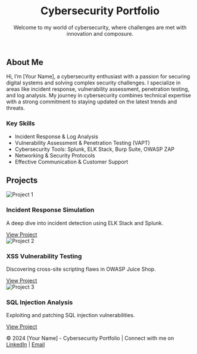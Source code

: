 <!DOCTYPE html>
<html lang="en">
<head>
  <meta charset="UTF-8">
  <meta name="viewport" content="width=device-width, initial-scale=1.0">
  <title>Cybersecurity Portfolio</title>
  <link rel="stylesheet" href="style.css">
</head>
<body>
  <!-- Header Section -->
  <header>
    <h1>Cybersecurity Portfolio</h1>
    <p>Welcome to my world of cybersecurity, where challenges are met with innovation and composure.</p>
  </header>

  <!-- Introduction Section -->
  <section class="introduction">
    <h2>About Me</h2>
    <p>
      Hi, I’m [Your Name], a cybersecurity enthusiast with a passion for securing digital systems and solving complex security challenges. 
      I specialize in areas like incident response, vulnerability assessment, penetration testing, and log analysis. 
      My journey in cybersecurity combines technical expertise with a strong commitment to staying updated on the latest trends and threats.
    </p>
    <h3>Key Skills</h3>
    <ul class="skills-list">
      <li>Incident Response & Log Analysis</li>
      <li>Vulnerability Assessment & Penetration Testing (VAPT)</li>
      <li>Cybersecurity Tools: Splunk, ELK Stack, Burp Suite, OWASP ZAP</li>
      <li>Networking & Security Protocols</li>
      <li>Effective Communication & Customer Support</li>
    </ul>
  </section>

  <!-- Projects Section -->
  <section class="projects">
    <h2>Projects</h2>
    <div class="project-grid">
      <div class="project-card">
        <img src="assets/images/project1.png" alt="Project 1">
        <h3>Incident Response Simulation</h3>
        <p>A deep dive into incident detection using ELK Stack and Splunk.</p>
        <a href="projects/project1.html" class="btn">View Project</a>
      </div>
      <div class="project-card">
        <img src="assets/images/project2.png" alt="Project 2">
        <h3>XSS Vulnerability Testing</h3>
        <p>Discovering cross-site scripting flaws in OWASP Juice Shop.</p>
        <a href="projects/project2.html" class="btn">View Project</a>
      </div>
      <div class="project-card">
        <img src="assets/images/project3.png" alt="Project 3">
        <h3>SQL Injection Analysis</h3>
        <p>Exploiting and patching SQL injection vulnerabilities.</p>
        <a href="projects/project3.html" class="btn">View Project</a>
      </div>
    </div>
  </section>

  <!-- Footer Section -->
  <footer>
    <p>© 2024 [Your Name] - Cybersecurity Portfolio | Connect with me on 
      <a href="https://www.linkedin.com/in/your-profile" target="_blank">LinkedIn</a> | 
      <a href="mailto:your-email@example.com">Email</a>
    </p>
  </footer>

  <script src="script.js"></script>
</body>
</html>